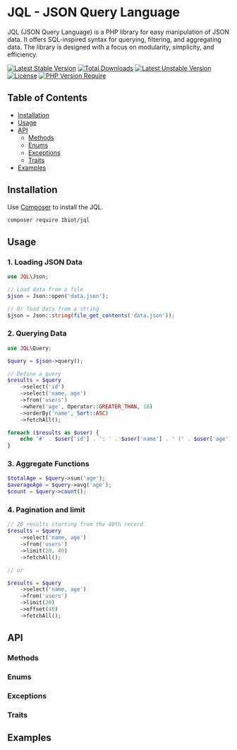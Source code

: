 # JQL - JSON Query Language
JQL (JSON Query Language) is a PHP library for easy manipulation of JSON data. It offers SQL-inspired syntax for querying, filtering, and aggregating data. The library is designed with a focus on modularity, simplicity, and efficiency.

[![Latest Stable Version](http://poser.pugx.org/1biot/jql/v)](https://packagist.org/packages/1biot/jql)
[![Total Downloads](http://poser.pugx.org/1biot/jql/downloads)](https://packagist.org/packages/1biot/jql)
[![Latest Unstable Version](http://poser.pugx.org/1biot/jql/v/unstable)](https://packagist.org/packages/1biot/jql)
[![License](http://poser.pugx.org/1biot/jql/license)](https://packagist.org/packages/1biot/jql)
[![PHP Version Require](http://poser.pugx.org/1biot/jql/require/php)](https://packagist.org/packages/1biot/jql)

## Table of Contents
- [Installation](#installation)
- [Usage](#usage)
- [API](#api)
  - [Methods](#enums)
  - [Enums](#enums)
  - [Exceptions](#exceptions)
  - [Traits](#traits)
- [Examples](#examples)

## Installation
Use [Composer](https://getcomposer.org/) to install the JQL.

```bash
composer require 1biot/jql
```

## Usage

### 1. Loading JSON Data

```php
use JQL\Json;

// Load data from a file
$json = Json::open('data.json');

// Or load data from a string
$json = Json::string(file_get_contents('data.json'));
```

### 2. Querying Data
    
```php
use JQL\Query;

$query = $json->query();

// Define a query
$results = $query
    ->select('id')
    ->select('name, age')
    ->from('users')
    ->where('age', Operator::GREATER_THAN, 18)
    ->orderBy('name', Sort::ASC)
    ->fetchAll();

foreach ($results as $user) {
    echo '#' . $user['id'] . ': ' . $user['name'] . ' (' . $user['age'] . ")\n";
}
```

### 3. Aggregate Functions

```php
$totalAge = $query->sum('age');
$averageAge = $query->avg('age');
$count = $query->count();
```

### 4. Pagination and limit

```php
// 20 results starting from the 40th record
$results = $query
    ->select('name, age')
    ->from('users')
    ->limit(20, 40)
    ->fetchAll();

// or

$results = $query
    ->select('name, age')
    ->from('users')
    ->limit(20)
    ->offset(40)
    ->fetchAll();
```

## API

### Methods

### Enums

### Exceptions

### Traits

## Examples

